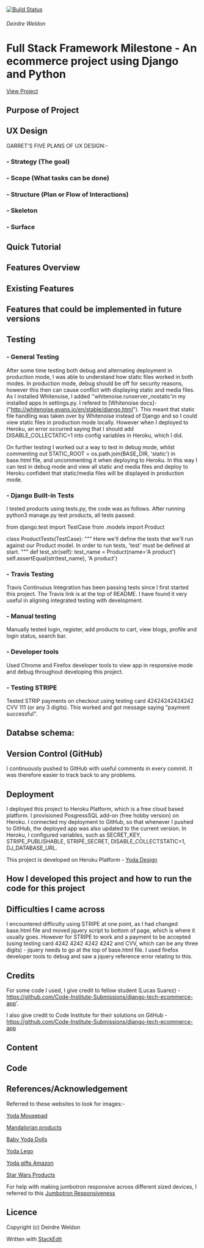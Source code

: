 
[![Build Status](https://travis-ci.org/Deirdre18/yoda-design-ecommerce-app-Milestone4-project.svg?branch=master)](https://travis-ci.org/Deirdre18/yoda-design-ecommerce-app-Milestone4-project)

<h6>Deirdre Weldon</h6>

<h1>Full Stack Framework Milestone - An ecommerce project using Django and Python</h1>

[View Project](https://yoda-design.herokuapp.com/)

## **Purpose of Project**


## **UX Design**


GARRET'S FIVE PLANS OF UX DESIGN:-

### - Strategy (The goal)

### - Scope (What tasks can be done)

### - Structure (Plan or Flow of Interactions)

### - Skeleton

### - Surface

## **Quick Tutorial**

## **Features Overview**

## **Existing Features**

## **Features that could be implemented in future versions**

## **Testing**

### - General Testing
After some time testing both debug and alternating deployment in production mode, I was able to understand how static files worked in both modes. In production mode, debug should be off for security reasons, however this then can cause conflict with displaying static and media files. As I installed Whitenoise, I added ''whitenoise.runserver_nostatic'in my installed apps in settings.py. I refered to [Whitenoise docs]- ("http://whitenoise.evans.io/en/stable/django.html"). This meant that static file handling was taken over by Whitenoise instead of Django and so I could view static files in production mode locally. However when I deployed to Heroku, an error occurred saying that I should add DISABLE_COLLECTATIC=1 into config variables in Heroku, which I did.  

On further testing I worked out a way to test in debug mode, whilst commenting out STATIC_ROOT = os.path.join(BASE_DIR, 'static') in base.html file, and uncommenting it when deploying to Heroku. In this way I can test in debug mode and view all static and media files and deploy to Heroku confident that static/media files will be displayed in production mode.

### - Django Built-in Tests

I tested products using tests.py, the code was as follows. After running python3 manage.py test products, all tests passed.

from django.test import TestCase
from .models import Product

class ProductTests(TestCase):
    """
    Here we'll define the tests that we'll run against our
    Product model. In order to run tests, 'test' must be defined at start.
    """
    def test_str(self):
        test_name = Product(name='A product')
        self.assertEqual(str(test_name), 'A product')

### - Travis Testing

Travis Continuous Integration has been passing tests since I first started this project. The Travis link is at the top of README. I have found it very useful in aligning integrated testing with development.

### - Manual testing

Manually tested login, register, add products to cart, view blogs, profile and login status, search bar.

### - Developer tools

Used Chrome and Firefox developer tools to view app in responsive mode and debug throughout developing this project.

### - Testing STRIPE

Tested STRIP payments on checkout using testing card 42424242424242 CVV 111 (or any 3 digits). This worked and got message saying "payment successful".

## **Databse schema**:

## **Version Control (GitHub)**

I continuously pushed to GitHub with useful comments in every commit. It was therefore easier to track back to any problems.

## **Deployment**

I deployed this project to Heroku Platform, which is a free cloud based platform. I provisioned PosgressSQL add-on (free hobby version) on Heroku. I connected my deployment to GitHub, so that whenever I pushed to GitHub, the deployed app was also updated to the current version. In Heroku, I configured variables, such as SECRET_KEY, STRIPE_PUBLISHABLE, STRIPE_SECRET, DISABLE_COLLECTSTATIC=1, DJ_DATABASE_URL.

This project is developed on Heroku Platform - [Yoda Design](https://yoda-design.herokuapp.com/)

## **How I developed this project and how to run the code for this project**

## **Difficulties I came across**

I encountered difficulty using STRIPE at one point, as I had changed base.html file and moved jquery script to bottom of page, which is where it usually goes. However for STRIPE to work and a payment to be accepted (using testing card 4242 4242 4242 4242 and CVV, which can be any three digits) - jquery needs to go at the top of base.html file. I used firefox developer tools to debug and saw a jquery reference error relating to this.

## **Credits**

For some code I used, I give credit to fellow student (Lucas Suarez) -https://github.com/Code-Institute-Submissions/django-tech-ecommerce-app'.

I also give credit to Code Institute for their solutions on GitHub - https://github.com/Code-Institute-Submissions/django-tech-ecommerce-app

## **Content**

## **Code**

## **References/Acknowledgement**
Referred to these websites to look for images:-

[Yoda Mousepad](https://www.amazon.com/Abystyle-STAR-WARS-Mousepad-Yoda/dp/B01BFGCJ38)

[Mandalorian products](https://money.com/baby-yoda-toys-t-shirt-mandalorian-disney-plus/)

[Baby Yoda Dolls](https://www.eonline.com/news/1099401/baby-yoda-dolls-are-here-but-there-s-a-catch)

[Yoda Lego](https://www.lego.com/en-us/kids/sets/star-wars/yoda-495867f9321e4189a2e241fc88bafd3e)

[Yoda gifts Amazon](https://www.amazon.com/slp/yoda-gifts/7hw5autakufk8oo)

[Star Wars Products](https://www.liveabout.com/yoda-in-star-wars-2957947)

For help with making jumbotron responsive across different sized devices, I referred to this [Jumbotron Responsiveness](https://stackoverflow.com/questions/29592302/bootstrap-responsive-jumbotron/50710437)

## Licence
Copyright (c) Deirdre Weldon

Written with [StackEdit](https://stackedit.io/)
